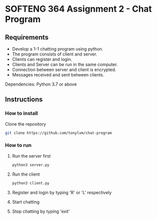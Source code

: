 # SOFTENG 364 Assignment 2 - Chat Program

## Requirements
- Develop a 1-1 chatting program using python.
- The program consists of client and server.
- Clients can register and login.
- Clients and Server can be run in the same computer.
- Connection between server and client is encrypted.
- Messages received and sent between clients.

Dependencies: Python 3.7 or above

## Instructions
### How to install
Clone the repository

```bash
git clone https://github.com/tonylxm/chat-program
```

### How to run
1. Run the server first

   ```bash
   python3 server.py
   ```

2. Run the client

    ```bash
    python3 client.py
    ```

3. Register and login by typing 'R' or 'L' respectively
4. Start chatting
5. Stop chatting by typing 'exit'
